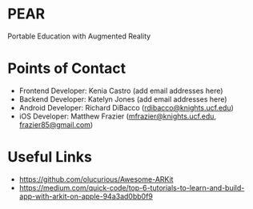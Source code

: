 # PEAR
Portable Education with Augmented Reality

# Points of Contact
- Frontend Developer: Kenia Castro (add email addresses here)
- Backend Developer: Katelyn Jones (add email addresses here)
- Android Developer: Richard DiBacco (rdibacco@knights.ucf.edu)
- iOS Developer: Matthew Frazier (mfrazier@knights.ucf.edu, frazier85@gmail.com)


# Useful Links
- https://github.com/olucurious/Awesome-ARKit
- https://medium.com/quick-code/top-6-tutorials-to-learn-and-build-app-with-arkit-on-apple-94a3ad0bb0f9
